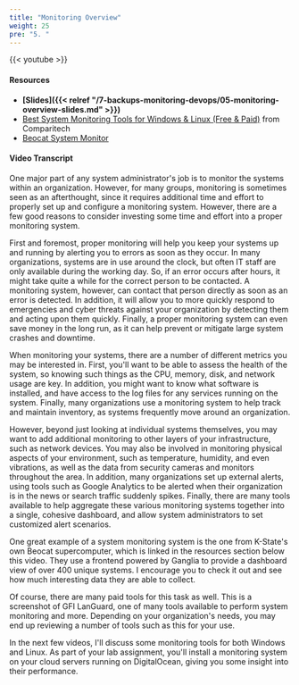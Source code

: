 ```yaml
---
title: "Monitoring Overview"
weight: 25
pre: "5. "
---
```


{{< youtube  >}}

#### Resources

* **[Slides]({{< relref "/7-backups-monitoring-devops/05-monitoring-overview-slides.md" >}})**
* [Best System Monitoring Tools for Windows & Linux (Free & Paid)](https://www.comparitech.com/net-admin/system-monitoring-tools/) from Comparitech
* [Beocat System Monitor](http://ganglia.beocat.ksu.edu)

#### Video Transcript

One major part of any system administrator's job is to monitor the systems within an organization. However, for many groups, monitoring is sometimes seen as an afterthought, since it requires additional time and effort to properly set up and configure a monitoring system. However, there are a few good reasons to consider investing some time and effort into a proper monitoring system.

First and foremost, proper monitoring will help you keep your systems up and running by alerting you to errors as soon as they occur. In many organizations, systems are in use around the clock, but often IT staff are only available during the working day. So, if an error occurs after hours, it might take quite a while for the correct person to be contacted. A monitoring system, however, can contact that person directly as soon as an error is detected. In addition, it will allow you to more quickly respond to emergencies and cyber threats against your organization by detecting them and acting upon them quickly. Finally, a proper monitoring system can even save money in the long run, as it can help prevent or mitigate large system crashes and downtime.

When monitoring your systems, there are a number of different metrics you may be interested in. First, you'll want to be able to assess the health of the system, so knowing such things as the CPU, memory, disk, and network usage are key. In addition, you might want to know what software is installed, and have access to the log files for any services running on the system. Finally, many organizations use a monitoring system to help track and maintain inventory, as systems frequently move around an organization.

However, beyond just looking at individual systems themselves, you may want to add additional monitoring to other layers of your infrastructure, such as network devices. You may also be involved in monitoring physical aspects of your environment, such as temperature, humidity, and even vibrations, as well as the data from security cameras and monitors throughout the area. In addition, many organizations set up external alerts, using tools such as Google Analytics to be alerted when their organization is in the news or search traffic suddenly spikes. Finally, there are many tools available to help aggregate these various monitoring systems together into a single, cohesive dashboard, and allow system administrators to set customized alert scenarios.

One great example of a system monitoring system is the one from K-State's own Beocat supercomputer, which is linked in the resources section below this video. They use a frontend powered by Ganglia to provide a dashboard view of over 400 unique systems. I encourage you to check it out and see how much interesting data they are able to collect.

Of course, there are many paid tools for this task as well. This is a screenshot of GFI LanGuard, one of many tools available to perform system monitoring and more. Depending on your organization's needs, you may end up reviewing a number of tools such as this for your use.

In the next few videos, I'll discuss some monitoring tools for both Windows and Linux. As part of your lab assignment, you'll install a monitoring system on your cloud servers running on DigitalOcean, giving you some insight into their performance.
